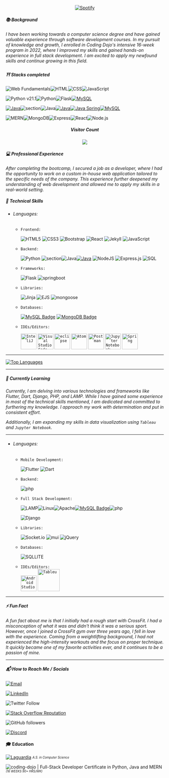 <div align=center>

[![Spotify](https://realtime-spotify.vercel.app/api/spotify)](https://open.spotify.com/user/victorysaberg1)

</div>

##### 📚 Background

*I have been working towards a computer science degree and have gained valuable experience through software development courses. In my pursuit of knowledge and growth, I enrolled in Coding Dojo's intensive 16-week program in 2022, where I improved my skills and gained hands-on experience in full stack development. I am excited to apply my newfound skills and continue growing in this field.*

##### ⛩ Stacks completed
![Web Fundamentals](https://img.shields.io/badge/Web%20Fundamentals-blue?style=for-the-badge)![HTML](https://img.shields.io/badge/HTML-orange?style=for-the-badge&logo=html5&logoColor=white)![CSS](https://img.shields.io/badge/CSS-blue?style=for-the-badge&logo=css3&logoColor=white)![JavaScript](https://img.shields.io/badge/JavaScript-yellow?style=for-the-badge&logo=javascript&logoColor=white)

![Python v21.1](https://img.shields.io/badge/Python%20v21.1-blue?style=for-the-badge)![Python](https://img.shields.io/badge/Python-1c3e59?style=for-the-badge&logo=python&logoColor=yellow)![Flask](https://img.shields.io/badge/Flask-black?style=for-the-badge&logo=flask&logoColor=white)[![MySQL](https://img.shields.io/badge/MySQL-blue?style=for-the-badge&logo=mysql&logoColor=white)](https://www.mysql.com/)

[![Java](https://img.shields.io/badge/Java-F8981D?style=for-the-badge)](https://www.oracle.com/java/)![section](https://github.com/F-Nunnez/F-Nunnez/assets/110621165/be11cad3-cbde-448f-9e5b-5a6695c02ce7)![Java](https://github.com/F-Nunnez/F-Nunnez/assets/110621165/b8589e0b-18c5-4ac6-8c83-fe912a36a2a4)[![Java](https://img.shields.io/badge/Java-555555?style=for-the-badge)](https://www.oracle.com/java/)[![Java Spring](https://img.shields.io/badge/Java%20Spring-green?style=for-the-badge&logo=spring&logoColor=white)](https://spring.io/)[![MySQL](https://img.shields.io/badge/MySQL-blue?style=for-the-badge&logo=mysql&logoColor=white)](https://www.mysql.com/)

![MERN](https://img.shields.io/badge/MERN%20-black?style=for-the-badge)![MongoDB](https://img.shields.io/badge/MongoDB-green?style=for-the-badge&logo=mongodb&logoColor=white)![Express](https://img.shields.io/badge/Express-black?style=for-the-badge&logo=express&logoColor=white)![React](https://img.shields.io/badge/React-blue?style=for-the-badge&logo=react&logoColor=white)![Node.js](https://img.shields.io/badge/Node.js-green?style=for-the-badge&logo=node.js&logoColor=white)

<div align="center">

##### Visitor Count
	
<img src="https://profile-counter.glitch.me/F-Nunnez/count.svg" />

</div>

##### 💻 Professional Experience

*After completing the bootcamp, I secured a job as a developer, where I had the opportunity to work on a custom in-house web application tailored to the specific needs of the company. This experience further deepened my understanding of web development and allowed me to apply my skills in a real-world setting.*

<!-- ## Get in Touch

If you're interested in discussing projects, collaborations, or just want to connect, feel free to reach out to me. I'm always open to new opportunities and connections.

Let's build something amazing together! ✨-->

##### 💼 Technical Skills

* ###### Languages:

	* `Frontend:`
	  
	  ![HTML5](https://img.shields.io/badge/html5-%23E34F26.svg?style=for-the-badge&logo=html5&logoColor=white) ![CSS3](https://img.shields.io/badge/css3-%231572B6.svg?style=for-the-badge&logo=css3&logoColor=white) ![Bootstrap](https://img.shields.io/badge/bootstrap-%23563D7C.svg?style=for-the-badge&logo=bootstrap&logoColor=white) ![React](https://img.shields.io/badge/react-%2320232a.svg?style=for-the-badge&logo=react&logoColor=%2361DAFB) ![Jekyll](https://img.shields.io/badge/jekyll-%23404d59.svg?style=for-the-badge&logo=jekyll&logoColor=CC0000) ![JavaScript](https://img.shields.io/badge/javascript-%23323330.svg?style=for-the-badge&logo=javascript&logoColor=%23F7DF1E)  
	  
	* `Backend:`
	
	  ![Python](https://img.shields.io/badge/python-3670A0?style=for-the-badge&logo=python&logoColor=ffdd54) ![section](https://github.com/F-Nunnez/F-Nunnez/assets/110621165/be11cad3-cbde-448f-9e5b-5a6695c02ce7)![Java](https://github.com/F-Nunnez/F-Nunnez/assets/110621165/b8589e0b-18c5-4ac6-8c83-fe912a36a2a4)[![Java](https://img.shields.io/badge/Java-555555?style=for-the-badge)](https://www.oracle.com/java/) ![NodeJS](https://img.shields.io/badge/node.js-6DA55F?style=for-the-badge&logo=node.js&logoColor=white) ![Express.js](https://img.shields.io/badge/express.js-%23404d59.svg?style=for-the-badge&logo=express&logoColor=%2361DAFB) ![SQL](https://img.shields.io/badge/SQL-Structured%20Query%20Language-blue?style=for-the-badge&logo=sql&logoColor=white&labelColor=black) 
	 
	* `Frameworks:`
	
	  ![Flask](https://img.shields.io/badge/flask-%23000.svg?style=for-the-badge&logo=flask&logoColor=white) ![springboot](https://img.shields.io/badge/springboot-%6DB33F.svg?style=for-the-badge&logo=springboot&logoColor=white)
	  
	* `Libraries:`
	
	  ![Jinja](https://img.shields.io/badge/jinja-white.svg?style=for-the-badge&logo=jinja&logoColor=black) ![EJS](https://img.shields.io/badge/%3C%25%3D%20EJS%20%25%3E-%20Templating%20Engine-lightgrey?style=for-the-badge&logo=ejs&logoColor=a91e50&labelColor=b4ca65&color=a91e50) ![mongoose](https://user-images.githubusercontent.com/110621165/206325137-91b4522e-24a1-42a7-acac-ed8c71cb54a9.png)
	        
	* `Databases:`
	
	  [![MySQL Badge](https://img.shields.io/badge/MySQL-4479A1?style=for-the-badge&logo=mysql&logoColor=white)](https://www.mysql.com/) [![MongoDB Badge](https://img.shields.io/badge/MongoDB-47A248?style=for-the-badge&logo=mongodb&logoColor=white)](https://www.mongodb.com/)
	  
	* `IDEs/Editors:`
	  
		<div>
		   <code><img height="50" src="https://user-images.githubusercontent.com/25181517/192108890-200809d1-439c-4e23-90d3-b090cf9a4eea.png" alt="InteliJ" title="InteliJ" /></code> <code><img height="50" src="https://user-images.githubusercontent.com/25181517/192108891-d86b6220-e232-423a-bf5f-90903e6887c3.png" alt="Visual Studio Code" title="Visual Studio Code" /></code> <code><img height="50" src="https://user-images.githubusercontent.com/25181517/192108892-6e9b5cdf-4e35-4a70-ad9a-801a93a07c1c.png" alt="eclipse" title="eclipse" /></code> <code><img height="50" src="https://user-images.githubusercontent.com/25181517/190887571-ddd87d6e-77f8-41e7-b755-9b6d68e4fab7.png" alt="Atom" title="Atom" /></code> <code><img height="50" src="https://user-images.githubusercontent.com/25181517/192109061-e138ca71-337c-4019-8d42-4792fdaa7128.png" alt="Postman" title="Postman" /></code> <code><img height="50" src="https://user-images.githubusercontent.com/25181517/183914128-3fc88b4a-4ac1-40e6-9443-9a30182379b7.png" alt="Jupyter Notebook" title="Jupyter Notebook" /></code> <code><img height="50" src="https://user-images.githubusercontent.com/25181517/117201470-f6d56780-adec-11eb-8f7c-e70e376cfd07.png" alt="Spring" title="Spring" /></code>
		</div>

***

<a href="https://github.com/F-Nunnez"><img src="https://github-readme-stats.vercel.app/api/top-langs/?username=F-Nunnez&langs_count=10&title_color=0891b2&text_color=ffffff&icon_color=0891b2&bg_color=1c1917&hide_border=true&locale=en&custom_title=Top%20%Languages" alt="Top Languages" /></a>

***

##### 🌱 Currently Learning

*Currently, I am delving into various technologies and frameworks like Flutter, Dart, Django, PHP, and LAMP. While I have gained some experience in most of the technical skills mentioned, I am dedicated and committed to furthering my knowledge. I approach my work with determination and put in consistent effort.*

*Additionally, I am expanding my skills in data visualization using `Tableau` and `Jupyter Notebook`.*

***
* ###### Languages:
  * `Mobile Development:`
    
    ![Flutter](https://img.shields.io/badge/Flutter-02569B?style=for-the-badge&logo=flutter&logoColor=white) ![Dart](https://img.shields.io/badge/Dart-0175C2?style=for-the-badge&logo=dart&logoColor=white) 

  * `Backend:`
    
    ![php](https://img.shields.io/badge/PHP-777BB4?style=for-the-badge&logo=php&logoColor=white)    
  

  * `Full Stack Development:`
    
      ![LAMP](https://img.shields.io/badge/LAMP%20-black?style=for-the-badge)![Linux](https://img.shields.io/badge/Linux-FCC624?style=for-the-badge&logo=linux&logoColor=black)![Apache](https://img.shields.io/badge/Apache-D22128?style=for-the-badge&logo=apache&logoColor=white)[![MySQL Badge](https://img.shields.io/badge/MySQL-4479A1?style=for-the-badge&logo=mysql&logoColor=white)](https://www.mysql.com/)![php](https://img.shields.io/badge/PHP-777BB4?style=for-the-badge&logo=php&logoColor=white)
    
     ![Django](https://img.shields.io/badge/django-%23092E20.svg?style=for-the-badge&logo=django&logoColor=white)

  * `Libraries:`
    
      ![Socket.io](https://img.shields.io/badge/Socket.io-black?style=for-the-badge&logo=socket.io&badgeColor=010101) ![mui](https://img.shields.io/badge/mui-%23563D7C.svg?style=for-the-badge&logo=mui&logoColor=white) ![jQuery](https://img.shields.io/badge/jquery-%230769AD.svg?style=for-the-badge&logo=jquery&logoColor=white)

  * `Databases:`
    
      ![SQLLITE](https://img.shields.io/badge/SQLite-07405E?style=for-the-badge&logo=sqlite&logoColor=white)

  * `IDEs/Editors:`<br>
      <code><img height="50" src="https://user-images.githubusercontent.com/25181517/192108895-20dc3343-43e3-4a54-a90e-13a4abbc57b9.png" alt="Android Studio" title="Android Studio" /></code> <code><img height="70" src="https://user-images.githubusercontent.com/110621165/209505473-659d0bc1-e2b7-4ff5-af0a-a39b4c586037.png" alt="Tableu" title="Tableu" /></code>  

***

##### ⚡ Fun Fact

*A fun fact about me is that I initially had a rough start with CrossFit. I had a misconception of what it was and didn't think it was a serious sport. However, once I joined a CrossFit gym over three years ago, I fell in love with the experience. Coming from a weightlifting background, I had not experienced the high-intensity workouts and the focus on proper technique. It quickly became one of my favorite activities ever, and it continues to be a passion of mine.*

***

##### 📬 How to Reach Me / Socials 

[![Email](https://img.shields.io/badge/Email-francisconunez582%40gmail.com-informational)](mailto:francisconunez582@gmail.com)

[![LinkedIn](https://img.shields.io/badge/LinkedIn-Connect-blue?logo=linkedin)](https://www.linkedin.com/in/your-linkedin-profile/)

![Twitter Follow](https://img.shields.io/twitter/follow/F_nunnez?style=social)

[![Stack Overflow Reputation](https://img.shields.io/stackexchange/stackoverflow/r/22084177?color=orange&label=StackOverflow&logo=stackoverflow)](https://stackoverflow.com/users/22084177/francisco-nunez)

![GitHub followers](https://img.shields.io/github/followers/F-Nunnez?style=social)

[![Discord](https://img.shields.io/discord/JdswqCjVa8?color=blueviolet&label=Discord&logo=discord)](https://discord.gg/JdswqCjVa8)


#### 🎓 Education

[![Laguardia](https://user-images.githubusercontent.com/110621165/206085847-0aec380e-ca9b-4ba4-ac37-13932515b735.png)](#) <sub><sup>*A.S. in Computer Science*</sup></sub>

![coding-dojo](https://user-images.githubusercontent.com/110621165/206084000-2a50d121-e7aa-489f-bd69-e2c01e378a3e.png) | Full-Stack Developer Certificate in Python, Java and MERN <sub><sup>*(16 WEEKS 90+ HRS/WK)*</sup></sub>

